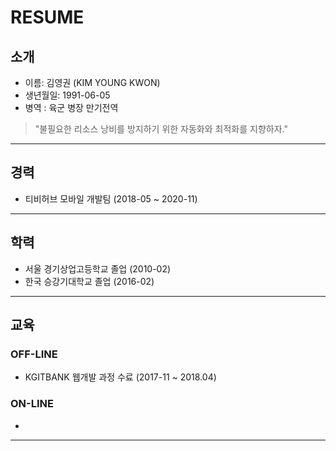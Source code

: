 # RESUME

## 소개

* 이름: 김영권 (KIM YOUNG KWON)
* 생년월일: 1991-06-05
* 병역 : 육군 병장 만기전역

> "불필요한 리소스 낭비를 방지하기 위한 자동화와 최적화를 지향하자."

___

## 경력
* 티비허브 모바일 개발팀 (2018-05 ~ 2020-11)
___

## 학력
* 서울 경기상업고등학교 졸업 (2010-02)
* 한국 승강기대학교 졸업 (2016-02)
___

## 교육

### OFF-LINE
* KGITBANK 웹개발 과정 수료 (2017-11 ~ 2018.04)

### ON-LINE
* 
___

